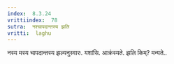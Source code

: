 ```yaml
---
index:  8.3.24
vrittiindex:  78
sutra:  नश्चापदान्तस्य झलि
vritti:  laghu 
---
```


नस्य मस्य चापदान्तस्य झल्यनुस्वारः. यशांसि. आक्रंस्यते. झलि किम्? मन्यते..

